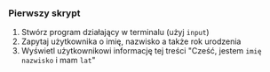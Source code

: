 ### Pierwszy skrypt ###

1. Stwórz program działający w terminalu (użyj `input`)
2. Zapytaj użytkownika o imię, nazwisko a także rok urodzenia
3. Wyświetl użytkownikowi informację tej treści "Cześć, jestem `imię` `nazwisko` i mam `lat`"
